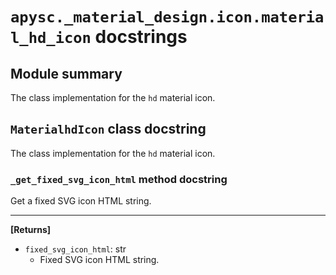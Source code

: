 # `apysc._material_design.icon.material_hd_icon` docstrings

## Module summary

The class implementation for the `hd` material icon.

## `MaterialhdIcon` class docstring

The class implementation for the `hd` material icon.

### `_get_fixed_svg_icon_html` method docstring

Get a fixed SVG icon HTML string.<hr>

**[Returns]**

- `fixed_svg_icon_html`: str
  - Fixed SVG icon HTML string.